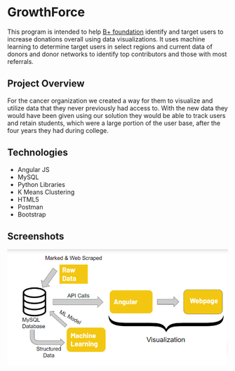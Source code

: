 # GrowthForce

This program is intended to help [B+ foundation](https://bepositive.org) identify and target users to increase donations overall using data visualizations. It uses machine learning to determine target users in select regions and current data of donors and donor networks to identify top contributors and those with most referrals.

## Project Overview

For the cancer organization we created a way for them to visualize and utilize data that they never previously had access to. With the new data they would have been given using our solution they would be able to track users and retain students, which were a large portion of the user base, after the four years they had during college.

## Technologies

+ Angular JS
+ MySQL
+ Python Libraries
+ K Means Clustering
+ HTML5
+ Postman
+ Bootstrap

## Screenshots

<img src="https://github.com/ajking98/GrowthForce/blob/master/ProjectModel.PNG"
    align="middle"
     alt="Project Model" />
